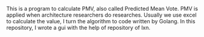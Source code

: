 This is a program to calculate PMV, also called Predicted Mean Vote. PMV is applied when architecture researchers do researches. 
Usually we use excel to calculate the value, I turn the algorithm to code written by Golang.
In this repository, I wrote a gui with the help of repository of lxn.